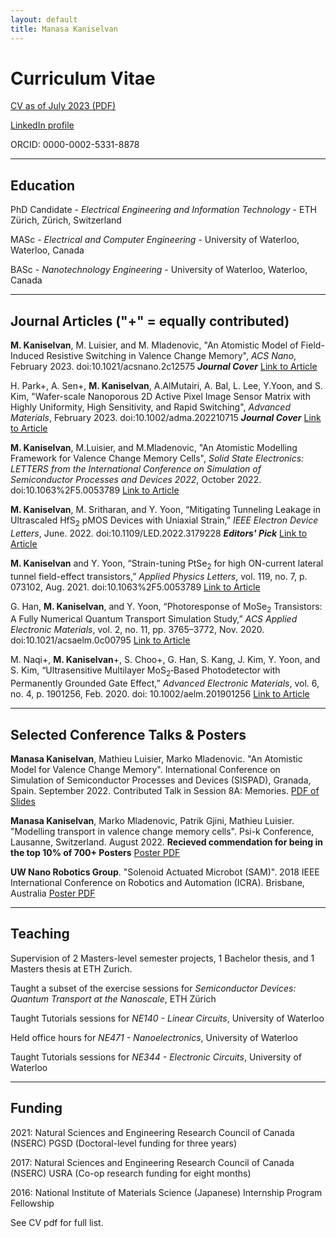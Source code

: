```yaml
---
layout: default
title: Manasa Kaniselvan
---
```


# Curriculum Vitae

[CV as of July 2023 (PDF)](/media/cv.pdf)

[LinkedIn profile](https://www.linkedin.com/in/manasa-kaniselvan)

ORCID: 0000-0002-5331-8878

<!-- blank line -->
----
<!-- blank line -->

## Education

PhD Candidate - _Electrical Engineering and Information Technology_ - ETH Zürich, Zürich, Switzerland

MASc - _Electrical and Computer Engineering_ - University of Waterloo, Waterloo, Canada

BASc - _Nanotechnology Engineering_ - University of Waterloo, Waterloo, Canada

<!-- blank line -->
----
<!-- blank line -->

## Journal Articles ("+" = equally contributed)

**M. Kaniselvan**, M. Luisier, and M. Mladenovic, "An Atomistic Model of Field-Induced Resistive Switching in Valence Change Memory", _ACS Nano_, February 2023. doi:10.1021/acsnano.2c12575 _**Journal Cover**_ [Link to Article](https://pubs.acs.org/doi/10.1021/acsnano.2c12575?ref=pdf)

H. Park+, A. Sen+, **M. Kaniselvan**, A.AlMutairi, A. Bal, L. Lee, Y.Yoon, and S. Kim, "Wafer-scale Nanoporous 2D Active Pixel Image Sensor Matrix with Highly Uniformity, High Sensitivity, and Rapid Switching", _Advanced Materials_, February 2023. doi:10.1002/adma.202210715 _**Journal Cover**_ [Link to Article](https://onlinelibrary.wiley.com/doi/10.1002/adma.202210715) 

**M. Kaniselvan**, M.Luisier, and M.Mladenovic, "An Atomistic Modelling Framework for Valence Change Memory Cells", _Solid State Electronics: LETTERS from the International Conference on Simulation of Semiconductor Processes and Devices 2022_, October 2022. doi:10.1063%2F5.0053789 [Link to Article](https://www.sciencedirect.com/science/article/pii/S0038110122002775)

**M. Kaniselvan**, M. Sritharan, and Y. Yoon, “Mitigating Tunneling Leakage in Ultrascaled HfS<sub>2</sub> pMOS Devices with Uniaxial Strain,” _IEEE Electron Device Letters_, June. 2022. doi:10.1109/LED.2022.3179228 _**Editors' Pick**_ [Link to Article](https://ieeexplore.ieee.org/document/9785648) 

**M. Kaniselvan** and Y. Yoon, “Strain-tuning PtSe<sub>2</sub> for high ON-current lateral tunnel field-effect transistors,” _Applied Physics
Letters_, vol. 119, no. 7, p. 073102, Aug. 2021. doi:10.1063%2F5.0053789 [Link to Article](https://aip.scitation.org/doi/abs/10.1063/5.0053789)

G. Han, **M. Kaniselvan**, and Y. Yoon, “Photoresponse of MoSe<sub>2</sub> Transistors: A Fully Numerical Quantum Transport Simulation Study,” _ACS Applied Electronic Materials_, vol. 2, no. 11, pp. 3765–3772, Nov. 2020. doi:10.1021/acsaelm.0c00795 [Link to Article](https://pubs.acs.org/doi/10.1021/acsaelm.0c00795)

M. Naqi+, **M. Kaniselvan**+, S. Choo+, G. Han, S. Kang, J. Kim, Y. Yoon, and S. Kim, “Ultrasensitive Multilayer MoS<sub>2</sub>‐Based Photodetector with Permanently Grounded Gate Effect,” _Advanced Electronic Materials_, vol. 6, no. 4, p. 1901256, Feb. 2020.
doi: 10.1002/aelm.201901256 [Link to Article](https://onlinelibrary.wiley.com/doi/10.1002/aelm.201901256)


<!-- blank line -->
----
<!-- blank line -->

## Selected Conference Talks & Posters

**Manasa Kaniselvan**, Mathieu Luisier, Marko Mladenovic. "An Atomistic Model for Valence Change Memory". International Conference on Simulation of Semiconductor Processes and Devices (SISPAD), Granada, Spain. September 2022. Contributed Talk in Session 8A: Memories. [PDF of Slides](/media/SISPAD_2022_slides_8A.pdf)

**Manasa Kaniselvan**, Marko Mladenovic, Patrik Gjini, Mathieu Luisier. "Modelling transport in valence change memory cells". Psi-k Conference, Lausanne, Switzerland. August 2022. **Recieved commendation for being in the top 10% of 700+ Posters** [Poster PDF](/media/PsiK.pdf)

**UW Nano Robotics Group**. "Solenoid Actuated Microbot (SAM)". 2018 IEEE International Conference on Robotics and Automation (ICRA). Brisbane, Australia [Poster PDF](/media/ICRA2018.pdf)

<!-- blank line -->
----
<!-- blank line -->

## Teaching

Supervision of 2 Masters-level semester projects, 1 Bachelor thesis, and 1 Masters thesis at ETH Zurich.

Taught a subset of the exercise sessions for *Semiconductor Devices: Quantum Transport at the Nanoscale*, ETH Zürich

Taught Tutorials sessions for *NE140 - Linear Circuits*, University of Waterloo

Held office hours for *NE471 - Nanoelectronics*, University of Waterloo

Taught Tutorials sessions for *NE344 - Electronic Circuits*, University of Waterloo

<!-- blank line -->
----
<!-- blank line -->

## Funding

2021: Natural Sciences and Engineering Research Council of Canada (NSERC) PGSD (Doctoral-level funding for three years)

2017: Natural Sciences and Engineering Research Council of Canada (NSERC) USRA (Co-op research funding for eight months)

2016: National Institute of Materials Science (Japanese) Internship Program Fellowship

See CV pdf for full list.
